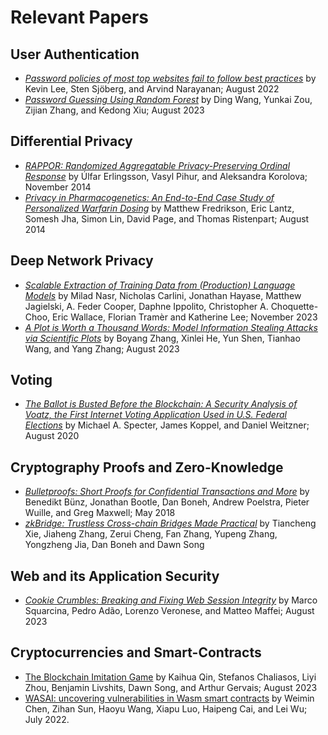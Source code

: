 # Relevant Papers

## User Authentication
- [_Password policies of most top websites fail to follow best practices_](https://www.usenix.org/conference/soups2022/presentation/lee) by Kevin Lee, Sten Sjöberg, and Arvind Narayanan; August 2022
- [_Password Guessing Using Random Forest_](https://www.usenix.org/conference/usenixsecurity23/presentation/wang-ding-password-guessing) by Ding Wang, Yunkai Zou, Zijian Zhang, and Kedong Xiu; August 2023

## Differential Privacy
- [_RAPPOR: Randomized Aggregatable Privacy-Preserving Ordinal Response_](https://dl.acm.org/doi/10.1145/2660267.2660348) by Úlfar Erlingsson, Vasyl Pihur, and Aleksandra Korolova; November 2014
- [_Privacy in Pharmacogenetics: An End-to-End Case Study of Personalized Warfarin Dosing_](https://www.usenix.org/conference/usenixsecurity14/technical-sessions/presentation/fredrikson_matthew) by Matthew Fredrikson, Eric Lantz, Somesh Jha, Simon Lin, David Page, and Thomas Ristenpart; August 2014

## Deep Network Privacy
- [_Scalable Extraction of Training Data from (Production) Language Models_](https://arxiv.org/abs/2311.17035) by Milad Nasr, Nicholas Carlini, Jonathan Hayase, Matthew Jagielski, A. Feder Cooper, Daphne Ippolito, Christopher A. Choquette-Choo, Eric Wallace, Florian Tramèr and Katherine Lee; November 2023
- [_A Plot is Worth a Thousand Words: Model Information Stealing Attacks via Scientific Plots_](https://www.usenix.org/conference/usenixsecurity23/presentation/zhang-boyang) by Boyang Zhang, Xinlei He, Yun Shen, Tianhao Wang, and Yang Zhang; August 2023

## Voting
- [_The Ballot is Busted Before the Blockchain: A Security Analysis of Voatz, the First Internet Voting Application Used in U.S. Federal Elections_](https://www.usenix.org/conference/usenixsecurity20/presentation/specter) by Michael A. Specter, James Koppel, and Daniel Weitzner; August 2020

## Cryptography Proofs and Zero-Knowledge
- [_Bulletproofs: Short Proofs for Confidential Transactions and More_](https://ieeexplore.ieee.org/document/8418611) by Benedikt Bünz, Jonathan Bootle, Dan Boneh, Andrew Poelstra, Pieter Wuille, and Greg Maxwell; May 2018
- [_zkBridge: Trustless Cross-chain Bridges Made Practical_](https://dl.acm.org/doi/10.1145/3548606.3560652) by Tiancheng Xie, Jiaheng Zhang, Zerui Cheng, Fan Zhang, Yupeng Zhang, Yongzheng Jia, Dan Boneh and Dawn Song

## Web and its Application Security
- [_Cookie Crumbles: Breaking and Fixing Web Session Integrity_](https://www.usenix.org/conference/usenixsecurity23/presentation/squarcina) by Marco Squarcina, Pedro Adão, Lorenzo Veronese, and Matteo Maffei; August 2023

## Cryptocurrencies and Smart-Contracts
- [The Blockchain Imitation Game](https://www.usenix.org/conference/usenixsecurity23/presentation/qin) by Kaihua Qin, Stefanos Chaliasos, Liyi Zhou, Benjamin Livshits, Dawn Song, and Arthur Gervais; August 2023
- [WASAI: uncovering vulnerabilities in Wasm smart contracts](https://doi.org/10.1145/3533767.3534218) by Weimin Chen, Zihan Sun, Haoyu Wang, Xiapu Luo, Haipeng Cai, and Lei Wu; July 2022. 

